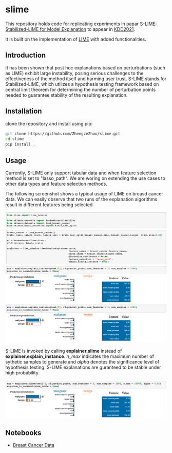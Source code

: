 # slime

This repository holds code for replicating experiments in papar [S-LIME: Stabilized-LIME for Model Explanation]() to appear in [KDD2021](https://www.kdd.org/kdd2021/). 

It is built on the implementation of [LIME](https://github.com/marcotcr/lime) with added functionalities.

## Introduction

It has been shown that post hoc explanations based on perturbations (such as LIME) exhibit large instability, posing serious challenges to the effectiveness of the method itself and harming user trust. S-LIME stands for Stabilized-LIME, which utilizes a hypothesis testing framework based on central limit theorem for determining the number of perturbation points needed to guarantee stability of the resulting explanation. 

## Installation

clone the repository and install using pip:

```sh
git clone https://github.com/ZhengzeZhou/slime.git
cd slime
pip install .
```

## Usage

Currently, S-LIME only support tabular data and when feature selection method is set to "lasso_path". We are woring on extending the use cases to other data types and feature selection methods. 

The following screenshot shows a typical usage of LIME on breasd cancer data. We can easily observe that two runs of the explanation algorithms result in different features being selected.

![demo1](doc/images/demo1.png)

S-LIME is invoked by calling **explainer.slime** instead of **explainer.explain_instance**. *n_max* indicates the maximum number of sythetic samples to generate and *alpha* denotes the significance level of hypothesis testing. S-LIME explanations are guranteed to be stable under high probability. 

![demo2](doc/images/demo2.png)

## Notebooks

- [Breast Cancer Data](https://marcotcr.github.io/lime/tutorials/Using%2Blime%2Bfor%2Bregression.html)



